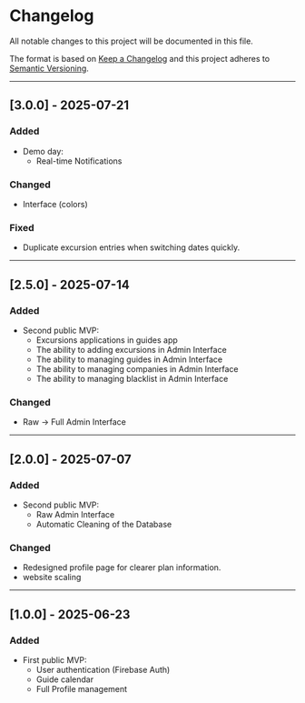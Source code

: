 # Changelog
All notable changes to this project will be documented in this file.

The format is based on [Keep a Changelog](https://keepachangelog.com/en/1.1.0/)
and this project adheres to [Semantic Versioning](https://semver.org/spec/v2.0.0.html).

---

## [3.0.0] - 2025-07-21
### Added
- Demo day:
  - Real-time Notifications

### Changed
- Interface (colors)

### Fixed
- Duplicate excursion entries when switching dates quickly.

---

## [2.5.0] - 2025-07-14
### Added
- Second public MVP:
  - Excursions applications in guides app
  - The ability to adding excursions in Admin Interface
  - The ability to managing guides in Admin Interface
  - The ability to managing companies in Admin Interface
  - The ability to managing blacklist in Admin Interface
    
### Changed
- Raw -> Full Admin Interface

---

## [2.0.0] - 2025-07-07
### Added
- Second public MVP:
  - Raw Admin Interface
  - Automatic Cleaning of the Database

### Changed
- Redesigned profile page for clearer plan information.
- website scaling

---

## [1.0.0] - 2025-06-23
### Added
- First public MVP:
  - User authentication (Firebase Auth)
  - Guide calendar
  - Full Profile management
